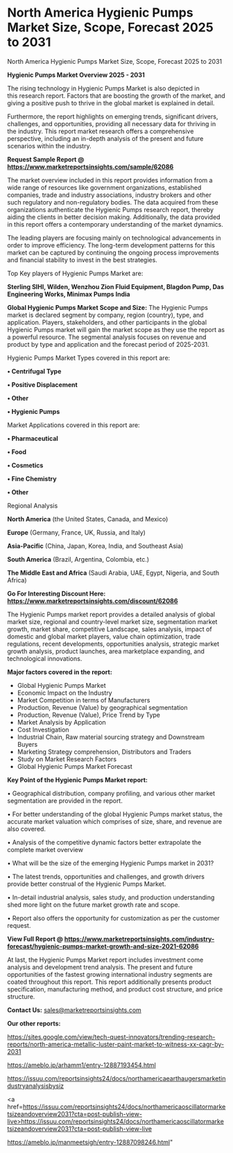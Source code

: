 # North America Hygienic Pumps Market Size, Scope, Forecast 2025 to 2031
 North America Hygienic Pumps Market Size, Scope, Forecast 2025 to 2031

<Strong> Hygienic Pumps Market Overview 2025 - 2031</strong>

The rising technology in Hygienic Pumps Market is also depicted in this research report. Factors that are boosting the growth of the market, and giving a positive push to thrive in the global market is explained in detail.

Furthermore, the report highlights on emerging trends, significant drivers, challenges, and opportunities, providing all necessary data for thriving in the industry. This report market research offers a comprehensive perspective, including an in-depth analysis of the present and future scenarios within the industry.

<strong>Request Sample Report @ <a href=https://www.marketreportsinsights.com/sample/62086>https://www.marketreportsinsights.com/sample/62086</a></strong>

The market overview included in this report provides information from a wide range of resources like government organizations, established companies, trade and industry associations, industry brokers and other such regulatory and non-regulatory bodies. The data acquired from these organizations authenticate the Hygienic Pumps research report, thereby aiding the clients in better decision making. Additionally, the data provided in this report offers a contemporary understanding of the market dynamics.

The leading players are focusing mainly on technological advancements in order to improve efficiency. The long-term development patterns for this market can be captured by continuing the ongoing process improvements and financial stability to invest in the best strategies.

Top Key players of Hygienic Pumps Market are:

<strong>Sterling SIHI, Wilden, Wenzhou Zion Fluid Equipment, Blagdon Pump, Das Engineering Works, Minimax Pumps India</strong>

<strong><b>Global Hygienic Pumps Market Scope and Size:</b></strong>
The Hygienic Pumps market is declared segment by company, region (country), type, and application. Players, stakeholders, and other participants in the global Hygienic Pumps market will gain the market scope as they use the report as a powerful resource. The segmental analysis focuses on revenue and product by type and application and the forecast period of 2025-2031.

Hygienic Pumps Market Types covered in this report are:

<strong>• Centrifugal Type

• Positive Displacement

• Other

• Hygienic Pumps</strong>

Market Applications covered in this report are:

<strong>• Pharmaceutical

• Food

• Cosmetics

• Fine Chemistry

• Other</strong> 

Regional Analysis

<strong>North America</strong> (the United States, Canada, and Mexico)

<strong>Europe</strong> (Germany, France, UK, Russia, and Italy)

<strong>Asia-Pacific</strong> (China, Japan, Korea, India, and Southeast Asia)

<strong>South America</strong> (Brazil, Argentina, Colombia, etc.)

<strong>The Middle East and Africa</strong> (Saudi Arabia, UAE, Egypt, Nigeria, and South Africa)

<strong>Go For Interesting Discount Here: <a href=https://www.marketreportsinsights.com/discount/62086>https://www.marketreportsinsights.com/discount/62086</a></strong>

The Hygienic Pumps market report provides a detailed analysis of global market size, regional and country-level market size, segmentation market growth, market share, competitive Landscape, sales analysis, impact of domestic and global market players, value chain optimization, trade regulations, recent developments, opportunities analysis, strategic market growth analysis, product launches, area marketplace expanding, and technological innovations.

<strong><b>Major factors covered in the report:</b></strong>
<ul>
  <li>Global Hygienic Pumps Market </li>
  <li>Economic Impact on the Industry</li>
  <li>Market Competition in terms of Manufacturers</li>
  <li>Production, Revenue (Value) by geographical segmentation</li>
  <li>Production, Revenue (Value), Price Trend by Type</li>
  <li>Market Analysis by Application</li>
  <li>Cost Investigation</li>
  <li>Industrial Chain, Raw material sourcing strategy and Downstream Buyers</li>
  <li>Marketing Strategy comprehension, Distributors and Traders</li>
  <li>Study on Market Research Factors</li>
  <li>Global Hygienic Pumps Market Forecast</li>
</ul>

<strong><b>Key Point of the Hygienic Pumps Market report:</b></strong>

• Geographical distribution, company profiling, and various other market segmentation are provided in the report.

• For better understanding of the global Hygienic Pumps market status, the accurate market valuation which comprises of size, share, and revenue are also covered.

• Analysis of the competitive dynamic factors better extrapolate the complete market overview

• What will be the size of the emerging Hygienic Pumps market in 2031?

• The latest trends, opportunities and challenges, and growth drivers provide better construal of the Hygienic Pumps Market.

• In-detail industrial analysis, sales study, and production understanding shed more light on the future market growth rate and scope.

• Report also offers the opportunity for customization as per the customer request.

<strong><b>View Full Report @ <a href=https://www.marketreportsinsights.com/industry-forecast/hygienic-pumps-market-growth-and-size-2021-62086>https://www.marketreportsinsights.com/industry-forecast/hygienic-pumps-market-growth-and-size-2021-62086</a></b></strong>


At last, the Hygienic Pumps Market report includes investment come analysis and development trend analysis. The present and future opportunities of the fastest growing international industry segments are coated throughout this report. This report additionally presents product specification, manufacturing method, and product cost structure, and price structure.

<strong>Contact Us:</strong>
sales@marketreportsinsights.com

<strong>Our other reports:</strong>

<a href=https://sites.google.com/view/tech-quest-innovators/trending-research-reports/north-america-metallic-luster-paint-market-to-witness-xx-cagr-by-2031>https://sites.google.com/view/tech-quest-innovators/trending-research-reports/north-america-metallic-luster-paint-market-to-witness-xx-cagr-by-2031</a>

<a href=https://ameblo.jp/arhamm1/entry-12887193454.html>https://ameblo.jp/arhamm1/entry-12887193454.html</a>

<a href=https://issuu.com/reportsinsights24/docs/northamericaearthaugersmarketindustryanalysisbysiz>https://issuu.com/reportsinsights24/docs/northamericaearthaugersmarketindustryanalysisbysiz</a>

<a href=https://issuu.com/reportsinsights24/docs/northamericaoscillatormarketsizeandoverview2031?cta=post-publish-view-live>https://issuu.com/reportsinsights24/docs/northamericaoscillatormarketsizeandoverview2031?cta=post-publish-view-live</a>

<a href=https://ameblo.jp/manmeetsigh/entry-12887098246.html>https://ameblo.jp/manmeetsigh/entry-12887098246.html</a>"
